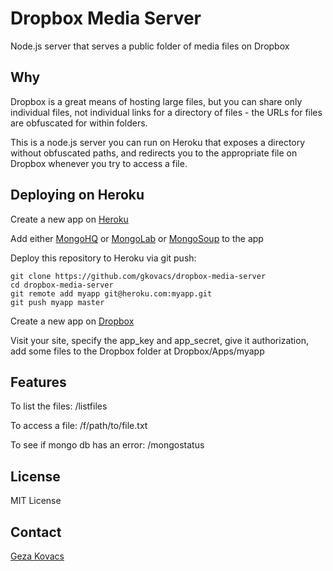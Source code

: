 # Dropbox Media Server

Node.js server that serves a public folder of media files on Dropbox

## Why

Dropbox is a great means of hosting large files, but you can share only individual files, not individual links for a directory of files - the URLs for files are obfuscated for within folders.

This is a node.js server you can run on Heroku that exposes a directory without obfuscated paths, and redirects you to the appropriate file on Dropbox whenever you try to access a file.

## Deploying on Heroku

Create a new app on [Heroku](https://dashboard.heroku.com/apps)

Add either [MongoHQ](https://addons.heroku.com/mongohq) or [MongoLab](https://addons.heroku.com/mongolab) or [MongoSoup](https://addons.heroku.com/mongosoup) to the app

Deploy this repository to Heroku via git push:

    git clone https://github.com/gkovacs/dropbox-media-server
    cd dropbox-media-server
    git remote add myapp git@heroku.com:myapp.git
    git push myapp master

Create a new app on [Dropbox](https://www.dropbox.com/developers/apps)

Visit your site, specify the app\_key and app\_secret, give it authorization, add some files to the Dropbox folder at Dropbox/Apps/myapp

## Features

To list the files: /listfiles

To access a file: /f/path/to/file.txt

To see if mongo db has an error: /mongostatus

## License

MIT License

## Contact

[Geza Kovacs](http://www.gkovacs.com/)
